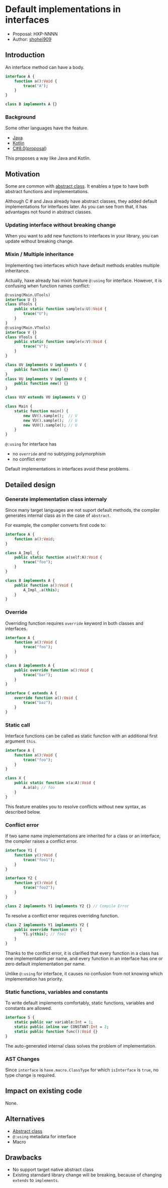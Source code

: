 # Default implementations in interfaces

* Proposal: HXP-NNNN
* Author: [shohei909](https://github.com/shohei909)

## Introduction

An interface method can have a body.

```haxe
interface A {
	function a():Void {
		trace("A");
	}
}

class B implements A {}
```

### Background

Some other languages have the feature.

* [Java](https://docs.oracle.com/javase/tutorial/java/IandI/defaultmethods.html)
* [Kotlin](https://kotlinlang.org/docs/reference/interfaces.html)
* [C#8.0](https://docs.microsoft.com/en-us/dotnet/csharp/tutorials/default-interface-methods-versions)([proposal](https://docs.microsoft.com/en-us/dotnet/csharp/language-reference/proposals/csharp-8.0/default-interface-methods))

This proposes a way like Java and Kotlin.

## Motivation

Some are common with [abstract class](https://github.com/RealyUniqueName/haxe-evolution/blob/abstract-classes/proposals/NNNN-abstract-classes.md#motivation). It enables a type to have both abstract functions and implementations.

Although C # and Java already have abstract classes, they added default implementations for interfaces later. 
As you can see from that, it has advantages not found in abstract classes.

### Updating interface without breaking change

When you want to add new functions to interfaces in your library, you can update without breaking change.

### Mixin / Multiple inheritance

Implementing two interfaces which have default methods enables multiple inheritance.

Actually, haxe already has mixin feature `@:using` for interface. However, it is confusing when function names conflict:

```haxe
@:using(Main.UTools)
interface U {}
class UTools {
    public static function sample(u:U):Void {
        trace("U");
    }
}
@:using(Main.VTools)
interface V {}
class VTools {
    public static function sample(v:V):Void {
        trace("V");
    }
}

class UV implements U implements V {
    public function new() {}
}
class VU implements V implements U {
    public function new() {}
}

class VUV extends VU implements V {}

class Main {
    static function main() {
        new UV().sample();  // V
        new VU().sample();  // U
        new VUV().sample(); // U
    }
}
```

`@:using` for interface has

* no `override` and no subtyping polymorphism
* no conflict error

Default implementations in interfaces avoid these problems.

## Detailed design

### Generate implementation class internaly

Since many target languages are not suport default methods, the compiler generates internal class as in the case of `abstract`.

For example, the compiler converts first code to:

```haxe
interface A {
	function a():Void;
}

class A_Impl_ {
	public static function a(self:A):Void {
		trace("foo");
	}
}

class B implements A {
	public function a():Void {
		A_Impl_.a(this);
	}
}
```

### Override

Overriding function requires `override` keyword in both classes and interfaces.

```haxe
interface A {
	function a():Void {
		trace("foo");
	}
}

class B implements A {
	public override function a():Void {
		trace("bar");
	}
}

interface C extends A {
	override function a():Void {
		trace("baz");
	}
}
```

### Static call

Interface functions can be called as static function with an additional first argument `this`.

```haxe
interface A {
	function a():Void {
		trace("foo");
	}
}

class X {
	public static function x(a:A):Void {
		A.a(a); // foo
	}
}
```

This feature enables you to resolve conflicts without new syntax, as described below.

### Conflict error

If two same name implementations are inherited for a class or an interface, the compiler raises a conflict error.

```haxe
interface Y1 {
	function y():Void {
		trace("foo1");
	}
}

interface Y2 {
	function y():Void {
		trace("foo2");
	}
}

class Z implements Y1 implements Y2 {} // Compile Error
```

To resolve a conflict error requires overriding function.

```haxe
class Z implements Y1 implements Y2 {
	public override function y() {
		Y1.y(this); // foo1
	}
}
```

Thanks to the conflict error, it is clarified that every function in a class has one implementation per name, and every function in an interface has one or zero default implementation per name.

Unlike `@:using` for interface, it causes no confusion from not knowing which implementation has priority.


### Static functions, variables and constants

To write default implements comfortably, static functions, variables and constants are allowed.

```haxe
interface S {
	static public var variable:Int = 1;
	static public inline var CONSTANT:Int = 2;
	static public function func():Void {}
}
```

The auto-generated internal class solves the problem of implementation.

### AST Changes

Since `interface` is `haxe.macro.ClassType` for which `isInterface` is `true`, no type change is required.

## Impact on existing code

None.

## Alternatives

* [Abstract class](https://github.com/HaxeFoundation/haxe-evolution/pull/69)
* `@:using` metadata for interface
* Macro

## Drawbacks

* No support target native abstract class
* Existing starndard library change will be breaking, because of changing `extends` to `implements`.
